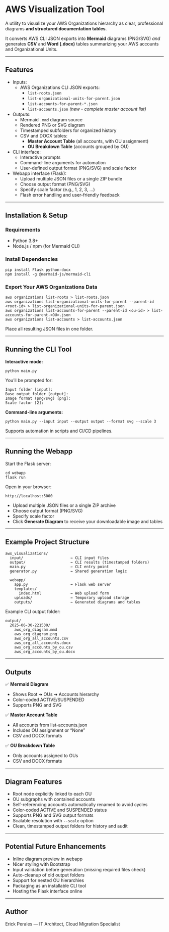 # AWS Visualization Tool

A utility to visualize your AWS Organizations hierarchy as clear, professional diagrams **and structured documentation tables**.  

It converts AWS CLI JSON exports into **Mermaid** diagrams (PNG/SVG) *and* generates **CSV** and **Word (.docx)** tables summarizing your AWS accounts and Organizational Units.

---

## Features

- Inputs:
  - AWS Organizations CLI JSON exports:
    - `list-roots.json`
    - `list-organizational-units-for-parent.json`
    - `list-accounts-for-parent-*.json`
    - `list-accounts.json` *(new - complete master account list)*
- Outputs:
  - Mermaid `.mmd` diagram source
  - Rendered PNG or SVG diagram
  - Timestamped subfolders for organized history
  - CSV and DOCX tables:
    - **Master Account Table** (all accounts, with OU assignment)
    - **OU Breakdown Table** (accounts grouped by OU)
- CLI interface:
  - Interactive prompts
  - Command-line arguments for automation
  - User-defined output format (PNG/SVG) and scale factor
- Webapp interface (Flask):
  - Upload multiple JSON files or a single ZIP bundle
  - Choose output format (PNG/SVG)
  - Specify scale factor (e.g., 1, 2, 3, ...)
  - Flash error handling and user-friendly feedback

---

## Installation & Setup

### Requirements
- Python 3.8+
- Node.js / npm (for Mermaid CLI)

### Install Dependencies
```
pip install Flask python-docx
npm install -g @mermaid-js/mermaid-cli
```

### Export Your AWS Organizations Data
```
aws organizations list-roots > list-roots.json
aws organizations list-organizational-units-for-parent --parent-id <root-id> > list-organizational-units-for-parent.json
aws organizations list-accounts-for-parent --parent-id <ou-id> > list-accounts-for-parent-<OU>.json
aws organizations list-accounts > list-accounts.json
```
Place all resulting JSON files in one folder.

---

## Running the CLI Tool

**Interactive mode:**
```
python main.py
```
You’ll be prompted for:
```
Input folder [input]:
Base output folder [output]:
Image format (png/svg) [png]:
Scale factor [2]:
```

**Command-line arguments:**
```
python main.py --input input --output output --format svg --scale 3
```
Supports automation in scripts and CI/CD pipelines.

---

## Running the Webapp

Start the Flask server:
```
cd webapp
flask run
```
Open in your browser:
```
http://localhost:5000
```
- Upload multiple JSON files or a single ZIP archive
- Choose output format (PNG/SVG)
- Specify scale factor
- Click **Generate Diagram** to receive your downloadable image and tables

---

## Example Project Structure
```
aws_visualizations/
  input/                     ← CLI input files
  output/                    ← CLI results (timestamped folders)
  main.py                    ← CLI entry point
  generator.py               ← Shared generation logic

  webapp/
    app.py                   ← Flask web server
    templates/
      index.html             ← Web upload form
    uploads/                 ← Temporary upload storage
    outputs/                 ← Generated diagrams and tables
```
Example CLI output folder:
```
output/
  2025-06-30-221530/
    aws_org_diagram.mmd
    aws_org_diagram.png
    aws_org_all_accounts.csv
    aws_org_all_accounts.docx
    aws_org_accounts_by_ou.csv
    aws_org_accounts_by_ou.docx
```

---

## Outputs

✅ **Mermaid Diagram**  
- Shows Root ➜ OUs ➜ Accounts hierarchy
- Color-coded ACTIVE/SUSPENDED
- Supports PNG and SVG

✅ **Master Account Table**  
- All accounts from list-accounts.json
- Includes OU assignment or “None”
- CSV and DOCX formats

✅ **OU Breakdown Table**  
- Only accounts assigned to OUs
- CSV and DOCX formats

---

## Diagram Features

- Root node explicitly linked to each OU
- OU subgraphs with contained accounts
- Self-referencing accounts automatically renamed to avoid cycles
- Color-coded ACTIVE and SUSPENDED status
- Supports PNG and SVG output formats
- Scalable resolution with `--scale` option
- Clean, timestamped output folders for history and audit

---

## Potential Future Enhancements

- Inline diagram preview in webapp
- Nicer styling with Bootstrap
- Input validation before generation (missing required files check)
- Auto-cleanup of old output folders
- Support for nested OU hierarchies
- Packaging as an installable CLI tool
- Hosting the Flask interface online

---

## Author

Erick Perales  — IT Architect, Cloud Migration Specialist

